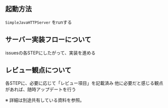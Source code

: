 ## 起動方法
`SimpleJavaHTTPServer` をrunする

## サーバー実装フローについて
issuesの各STEPにしたがって、実装を進める

## レビュー観点について
各STEPに、必要に応じて「レビュー項目」を記載済み
他に必要だと感じる観点があれば、随時アップデートを行う

※ 詳細は別途共有している資料を参照。
